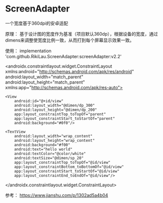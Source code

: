 # ScreenAdapter
一个宽度基于360dpi的安卓适配

原理：
基于设计图的宽度作为基准（项目默认360dp），根据设备的宽度，通过dimens来调整使宽度比例一致，从而打到每个屏幕显示效果一致。

使用：
implementation 'com.github.RikiLau.ScreenAdapter:screenAdapter:v2.2'

<?xml version="1.0" encoding="utf-8"?>
<androidx.constraintlayout.widget.ConstraintLayout xmlns:android="http://schemas.android.com/apk/res/android"
    android:layout_width="match_parent"
    android:layout_height="match_parent"
    xmlns:app="http://schemas.android.com/apk/res-auto">
    
    <View
        android:id="@+id/view"
        android:layout_width="@dimen/dp_300"
        android:layout_height="@dimen/dp_200"
        app:layout_constraintTop_toTopOf="parent"
        app:layout_constraintStart_toStartOf="parent"
        android:background="#0f0"/>
    
    <TextView
        android:layout_width="wrap_content"
        android:layout_height="wrap_content"
        android:background="#f00"
        android:text="hello world"
        android:textColor="@color/white"
        android:textSize="@dimen/sp_20"
        app:layout_constraintTop_toTopOf="@id/view"
        app:layout_constraintBottom_toBottomOf="@id/view"
        app:layout_constraintStart_toStartOf="@id/view"
        app:layout_constraintEnd_toEndOf="@id/view"/>
</androidx.constraintlayout.widget.ConstraintLayout>

参考：
https://www.jianshu.com/p/1302ad5a4b04
